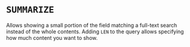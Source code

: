 # `SUMMARIZE`
Allows showing a small portion of the field matching a full-text search instead of the whole contents. Adding `LEN` to the query allows specifying how much content you want to show.
